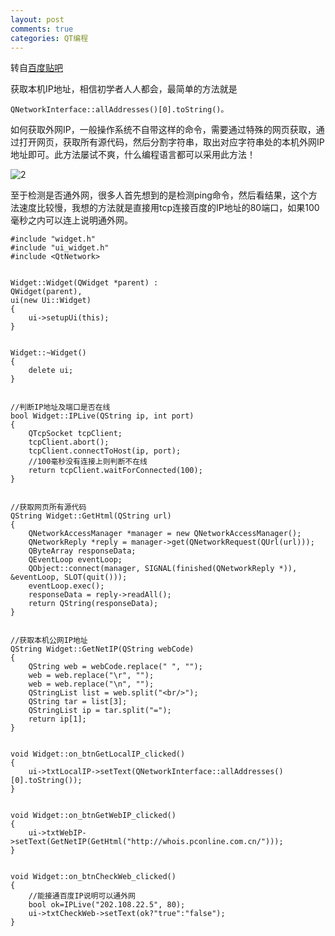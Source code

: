 ```yaml
---
layout: post
comments: true
categories: QT编程
---
```


转自[百度贴吧](http://tieba.baidu.com/p/3699741346)

获取本机IP地址，相信初学者人人都会，最简单的方法就是

    QNetworkInterface::allAddresses()[0].toString()。

如何获取外网IP，一般操作系统不自带这样的命令，需要通过特殊的网页获取，通过打开网页，获取所有源代码，然后分割字符串，取出对应字符串处的本机外网IP地址即可。此方法屡试不爽，什么编程语言都可以采用此方法！

![2](http://imgsrc.baidu.com/forum/w%3D580/sign=85280691deb44aed594ebeec831d876a/b543bc7eca8065380fe7a1c893dda144ac3482af.jpg)

至于检测是否通外网，很多人首先想到的是检测ping命令，然后看结果，这个方法速度比较慢，我想的方法就是直接用tcp连接百度的IP地址的80端口，如果100毫秒之内可以连上说明通外网。

    #include "widget.h"
    #include "ui_widget.h"
    #include <QtNetwork>


    Widget::Widget(QWidget *parent) :
    QWidget(parent),
    ui(new Ui::Widget)
    {
        ui->setupUi(this);
    }


    Widget::~Widget()
    {
        delete ui;
    }


    //判断IP地址及端口是否在线
    bool Widget::IPLive(QString ip, int port)
    {
        QTcpSocket tcpClient;
        tcpClient.abort();
        tcpClient.connectToHost(ip, port);
        //100毫秒没有连接上则判断不在线
        return tcpClient.waitForConnected(100);
    }


    //获取网页所有源代码
    QString Widget::GetHtml(QString url)
    {
        QNetworkAccessManager *manager = new QNetworkAccessManager();
        QNetworkReply *reply = manager->get(QNetworkRequest(QUrl(url)));
        QByteArray responseData;
        QEventLoop eventLoop;
        QObject::connect(manager, SIGNAL(finished(QNetworkReply *)), &eventLoop, SLOT(quit()));
        eventLoop.exec();
        responseData = reply->readAll();
        return QString(responseData);
    }


    //获取本机公网IP地址
    QString Widget::GetNetIP(QString webCode)
    {
        QString web = webCode.replace(" ", "");
        web = web.replace("\r", "");
        web = web.replace("\n", "");
        QStringList list = web.split("<br/>");
        QString tar = list[3];
        QStringList ip = tar.split("=");
        return ip[1];
    }


    void Widget::on_btnGetLocalIP_clicked()
    {
        ui->txtLocalIP->setText(QNetworkInterface::allAddresses()[0].toString());
    }


    void Widget::on_btnGetWebIP_clicked()
    {
        ui->txtWebIP->setText(GetNetIP(GetHtml("http://whois.pconline.com.cn/")));
    }


    void Widget::on_btnCheckWeb_clicked()
    {
        //能接通百度IP说明可以通外网
        bool ok=IPLive("202.108.22.5", 80);
        ui->txtCheckWeb->setText(ok?"true":"false");
    }
